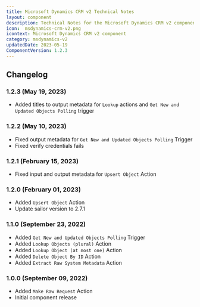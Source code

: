 ```yaml
---
title: Microsoft Dynamics CRM v2 Technical Notes
layout: component
description: Technical Notes for the Microsoft Dynamics CRM v2 component
icon:  msdynamics-crm-v2.png
icontext: Microsoft Dynamics CRM v2 component
category: msdynamics-v2
updatedDate: 2023-05-19
ComponentVersion: 1.2.3
---
```


## Changelog

### 1.2.3 (May 19, 2023)

* Added titles to output metadata for `Lookup` actions and `Get New and Updated Objects Polling` trigger

### 1.2.2 (May 10, 2023)

* Fixed output metadata for `Get New and Updated Objects Polling` Trigger
* Fixed verify credentials fails

### 1.2.1 (February 15, 2023)

* Fixed input and output metadata for `Upsert Object` Action

### 1.2.0 (February 01, 2023)

* Added `Upsert Object` Action
* Update sailor version to 2.7.1

### 1.1.0 (September 23, 2022)

* Added `Get New and Updated Objects Polling` Trigger
* Added `Lookup Objects (plural)` Action
* Added `Lookup Object (at most one)` Action
* Added `Delete Object By ID` Action
* Added `Extract Raw System Metadata` Action

### 1.0.0 (September 09, 2022)

* Added `Make Raw Request` Action
* Initial component release
